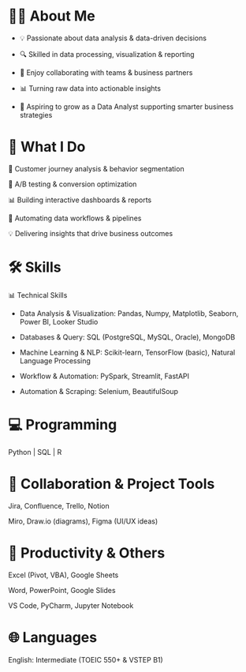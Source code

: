 # 👩‍💻 About Me

-  💡 Passionate about data analysis & data-driven decisions

- 🔍 Skilled in data processing, visualization & reporting

- 🤝 Enjoy collaborating with teams & business partners

-  📊 Turning raw data into actionable insights

- 🚀 Aspiring to grow as a Data Analyst supporting smarter business strategies


# 💼 What I Do

  🧭 Customer journey analysis & behavior segmentation

  🧪 A/B testing & conversion optimization

  📊 Building interactive dashboards & reports

  🔄 Automating data workflows & pipelines

  💡 Delivering insights that drive business outcomes


# 🛠️ Skills

📊 Technical Skills

- Data Analysis & Visualization: Pandas, Numpy, Matplotlib, Seaborn, Power BI, Looker Studio

- Databases & Query: SQL (PostgreSQL, MySQL, Oracle), MongoDB

- Machine Learning & NLP: Scikit-learn, TensorFlow (basic), Natural Language Processing

- Workflow & Automation: PySpark, Streamlit, FastAPI

- Automation & Scraping: Selenium, BeautifulSoup


# 💻 Programming

  Python | SQL | R
  

# 🤝 Collaboration & Project Tools

  Jira, Confluence, Trello, Notion

  Miro, Draw.io (diagrams), Figma (UI/UX ideas)
  

# 📝 Productivity & Others

  Excel (Pivot, VBA), Google Sheets

  Word, PowerPoint, Google Slides

  VS Code, PyCharm, Jupyter Notebook
  

# 🌐 Languages

  English: Intermediate (TOEIC 550+ & VSTEP B1) 
      
